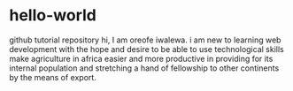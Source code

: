 # hello-world
github tutorial repository
hi, I am oreofe iwalewa. i am new to learning web development with the hope and desire to be able to use technological skills make agriculture in africa easier and more productive in providing for its internal population and stretching a hand of fellowship to other continents by the means of export.
